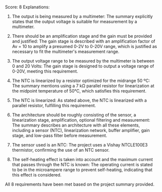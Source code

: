 Score: 8
Explanations: 
1. The output is being measured by a multimeter: The summary explicitly states that the output voltage is suitable for measurement by a multimeter.

2. There should be an amplification stage and the gain must be provided and justified: The gain stage is described with an amplification factor of Av = 10 to amplify a presumed 0-2V to 0-20V range, which is justified as necessary to fit the multimeter's measurement range.

3. The output voltage range to be measured by the multimeter is between 0 and 20 Volts: The gain stage is designed to output a voltage range of 0-20V, meeting this requirement.

4. The NTC is linearized by a resistor optimized for the midrange 50 ºC: The summary mentions using a 7 kΩ parallel resistor for linearization at the midpoint temperature of 50°C, which satisfies this requirement.

5. The NTC is linearized: As stated above, the NTC is linearized with a parallel resistor, fulfilling this requirement.

6. The architecture should be roughly consisting of the sensor, a linearization stage, amplification, optional filtering and measurement: The summary describes an architecture with all these elements, including a sensor (NTC), linearization network, buffer amplifier, gain stage, and low-pass filter before measurement.

7. The sensor used is an NTC: The project uses a Vishay NTCLE100E3 thermistor, confirming the use of an NTC sensor.

8. The self-heating effect is taken into account and the maximum current that passes through the NTC is known: The operating current is stated to be in the microampere range to prevent self-heating, indicating that this effect is considered.

All 8 requirements have been met based on the project summary provided.